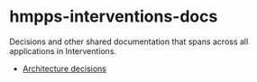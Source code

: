 # hmpps-interventions-docs

Decisions and other shared documentation that spans across all applications in Interventions.

- [Architecture decisions](doc/adr/)
